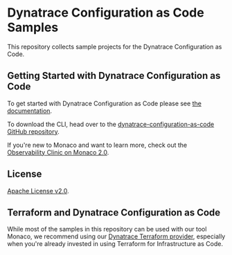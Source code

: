 # Dynatrace Configuration as Code Samples

This repository collects sample projects for the Dynatrace Configuration as Code.

## Getting Started with Dynatrace Configuration as Code

To get started with Dynatrace Configuration as Code please see [the documentation](https://www.dynatrace.com/support/help/setup-and-configuration/monitoring-as-code).

To download the CLI, head over to the [dynatrace-configuration-as-code GitHub repository](https://github.com/Dynatrace/dynatrace-configuration-as-code/releases).

If you're new to Monaco and want to learn more, check out the [Observability Clinic on Monaco 2.0](https://dt-url.net/monaco-observability-clinic).

## License
[Apache License v2.0](https://github.com/dynatrace-oss/dynatrace-monitoring-as-code/blob/main/LICENSE).

## Terraform and Dynatrace Configuration as Code

While most of the samples in this repository can be used with our tool Monaco, we recommend using our [Dynatrace Terraform provider](https://github.com/dynatrace-oss/terraform-provider-dynatrace), especially when you're already invested in using Terraform for Infrastructure as Code.

